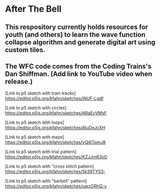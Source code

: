 # After The Bell

## This respository currently holds resources for youth (and others) to learn the wave function collapse algorithm and generate digital art using custom tiles.  

## The WFC code comes from the Coding Trains's Dan Shiffman.  (Add link to YouTube video when release.)

[Link to p5 sketch with train tracks] https://editor.p5js.org/kfahn/sketches/iNUF-Lgdf

[Link to p5 sketch with circles] https://editor.p5js.org/kfahn/sketches/ARaEvVMsF

[Link to p5 sketch with loops] https://editor.p5js.org/kfahn/sketches/AIuDeJcXH

[Link to p5 sketch with maze] https://editor.p5js.org/kfahn/sketches/yQi6TpmJ8

[Link to p5 sketch with trial pattern] https://editor.p5js.org/kfahn/sketches/KZJJm63oD

[Link to p5 sketch with "cross stitch pattern] https://editor.p5js.org/kfahn/sketches/5k39TY53-

[Link to p5 sketch with "barbell" pattern] https://editor.p5js.org/kfahn/sketches/uwzGRhQ-v
